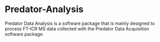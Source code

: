 # Predator-Analysis
Predator Data Analysis is a software package that is mainly designed to process FT-ICR MS data collected with the Predator Data Acquisition software package.
